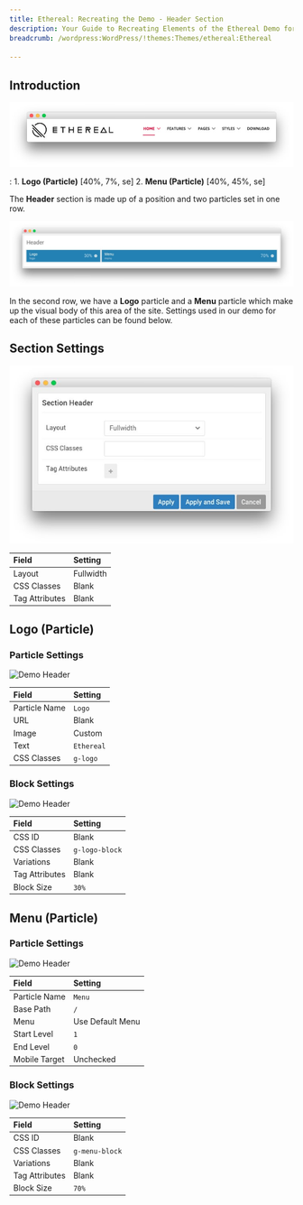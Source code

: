 ```yaml
---
title: Ethereal: Recreating the Demo - Header Section
description: Your Guide to Recreating Elements of the Ethereal Demo for WordPress
breadcrumb: /wordpress:WordPress/!themes:Themes/ethereal:Ethereal

---
```


## Introduction

![](assets/demo_header.jpeg)

:   1. **Logo (Particle)** [40%, 7%, se]
    2. **Menu (Particle)** [40%, 45%, se]

The **Header** section is made up of a position and two particles set in one row.

![](assets/home_header.jpeg)

In the second row, we have a **Logo** particle and a **Menu** particle which make up the visual body of this area of the site. Settings used in our demo for each of these particles can be found below.

## Section Settings

![](assets/demo_header_settings.jpeg)

| Field          | Setting   |
| :-----         | :-----    |
| Layout         | Fullwidth |
| CSS Classes    | Blank     |
| Tag Attributes | Blank     |

## Logo (Particle)

### Particle Settings

![Demo Header](demo_header_1.jpeg)

| Field         | Setting    |
| :-----        | :-----     |
| Particle Name | `Logo`     |
| URL           | Blank      |
| Image         | Custom     |
| Text          | `Ethereal` |
| CSS Classes   | `g-logo`   |

### Block Settings

![Demo Header](demo_header_2.jpeg)

| Field          | Setting        |
| :-----         | :-----         |
| CSS ID         | Blank          |
| CSS Classes    | `g-logo-block` |
| Variations     | Blank          |
| Tag Attributes | Blank          |
| Block Size     | `30%`          |

## Menu (Particle)

### Particle Settings

![Demo Header](demo_header_3.jpeg)

| Field         | Setting          |
| :-----        | :-----           |
| Particle Name | `Menu`           |
| Base Path     | `/`              |
| Menu          | Use Default Menu |
| Start Level   | `1`              |
| End Level     | `0`              |
| Mobile Target | Unchecked        |

### Block Settings

![Demo Header](demo_header_4.jpeg)

| Field          | Setting        |
| :-----         | :-----         |
| CSS ID         | Blank          |
| CSS Classes    | `g-menu-block` |
| Variations     | Blank          |
| Tag Attributes | Blank          |
| Block Size     | `70%`          |
